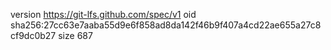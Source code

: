 version https://git-lfs.github.com/spec/v1
oid sha256:27cc63e7aaba55d9e6f858ad8da142f46b9f407a4cd22ae655a27c8cf9dc0b27
size 687

